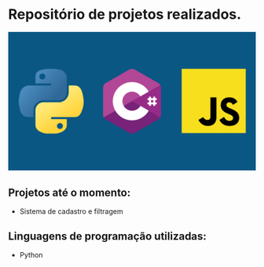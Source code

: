 # Repositório de projetos realizados.
![Faixa Linguagens](./imagens/faixa_linguagens.png)
## Projetos até o momento:
- Sistema de cadastro e filtragem

## Linguagens de programação utilizadas:
- Python
